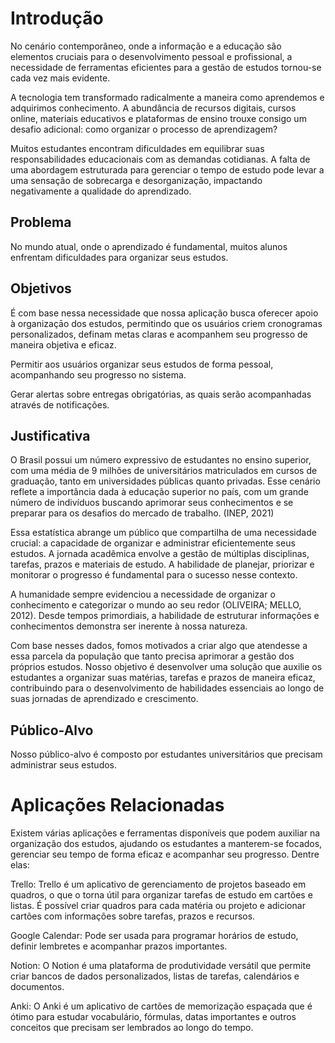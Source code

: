 # Introdução

No cenário contemporâneo, onde a informação e a educação são elementos cruciais para o desenvolvimento pessoal e profissional, a necessidade de ferramentas eficientes para a gestão de estudos tornou-se cada vez mais evidente.

A tecnologia tem transformado radicalmente a maneira como aprendemos e adquirimos conhecimento. A abundância de recursos digitais, cursos online, materiais educativos e plataformas de ensino trouxe consigo um desafio adicional: como organizar o processo de aprendizagem?

Muitos estudantes encontram dificuldades em equilibrar suas responsabilidades educacionais com as demandas cotidianas. A falta de uma abordagem estruturada para gerenciar o tempo de estudo pode levar a uma sensação de sobrecarga e desorganização, impactando negativamente a qualidade do aprendizado.

## Problema

No mundo atual, onde o aprendizado é fundamental, muitos alunos enfrentam dificuldades para organizar seus estudos.

## Objetivos

É com base nessa necessidade que nossa aplicação busca oferecer apoio à organizaçāo dos estudos, permitindo que os usuários criem cronogramas personalizados, definam metas claras e acompanhem seu progresso de maneira objetiva e eficaz.

Permitir aos usuários organizar seus estudos de forma pessoal, acompanhando seu progresso no sistema.

Gerar alertas sobre entregas obrigatórias, as quais serão acompanhadas através de notificações.

## Justificativa

O Brasil possui um número expressivo de estudantes no ensino superior, com uma média de 9 milhões de universitários matriculados em cursos de graduação, tanto em universidades públicas quanto privadas. Esse cenário reflete a importância dada à educação superior no país, com um grande número de indivíduos buscando aprimorar seus conhecimentos e se preparar para os desafios do mercado de trabalho. (INEP, 2021)

Essa estatística abrange um público que compartilha de uma necessidade crucial: a capacidade de organizar e administrar eficientemente seus estudos. A jornada acadêmica envolve a gestão de múltiplas disciplinas, tarefas, prazos e materiais de estudo. A habilidade de planejar, priorizar e monitorar o progresso é fundamental para o sucesso nesse contexto.

A humanidade sempre evidenciou a necessidade de organizar o conhecimento e categorizar o mundo ao seu redor (OLIVEIRA; MELLO, 2012). Desde tempos primordiais, a habilidade de estruturar informações e conhecimentos demonstra ser inerente à nossa natureza.

Com base nesses dados, fomos motivados a criar algo que atendesse a essa parcela da população que tanto precisa aprimorar a gestão dos próprios estudos. Nosso objetivo é desenvolver uma solução que auxilie os estudantes a organizar suas matérias, tarefas e prazos de maneira eficaz, contribuindo para o desenvolvimento de habilidades essenciais ao longo de suas jornadas de aprendizado e crescimento.

## Público-Alvo

Nosso público-alvo é composto por estudantes universitários que precisam administrar seus estudos.

# Aplicações Relacionadas

Existem várias aplicações e ferramentas disponíveis que podem auxiliar na organização dos estudos, ajudando os estudantes a manterem-se focados, gerenciar seu tempo de forma eficaz e acompanhar seu progresso. Dentre elas:

Trello: Trello é um aplicativo de gerenciamento de projetos baseado em quadros, o que o torna útil para organizar tarefas de estudo em cartões e listas. É possível criar quadros para cada matéria ou projeto e adicionar cartões com informações sobre tarefas, prazos e recursos.

Google Calendar: Pode ser usada para programar horários de estudo, definir lembretes e acompanhar prazos importantes.

Notion: O Notion é uma plataforma de produtividade versátil que permite criar bancos de dados personalizados, listas de tarefas, calendários e documentos.

Anki: O Anki é um aplicativo de cartões de memorização espaçada que é ótimo para estudar vocabulário, fórmulas, datas importantes e outros conceitos que precisam ser lembrados ao longo do tempo.
